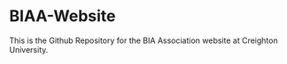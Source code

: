# BIAA-Website
This is the Github Repository for the BIA Association website at Creighton University. 
